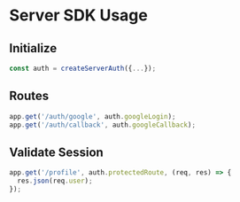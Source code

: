 # Server SDK Usage

## Initialize

```ts
const auth = createServerAuth({...});
```

## Routes

```ts
app.get('/auth/google', auth.googleLogin);
app.get('/auth/callback', auth.googleCallback);
```

## Validate Session

```ts
app.get('/profile', auth.protectedRoute, (req, res) => {
  res.json(req.user);
});
```
